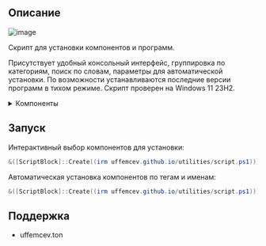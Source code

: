 ## Описание

![image](https://github.com/user-attachments/assets/36c7683c-8e3a-44fb-8744-9459cc36f61b)

Скрипт для установки компонентов и программ.

Присутствует удобный консольный интерфейс, группировка по категориям, поиск по словам, параметры для автоматической установки. По возможности устанавливаются последние версии программ в тихом режиме. Cкрипт проверен на Windows 11 23H2.

<details>
	<summary>Компоненты</summary>
	<table>
		<thead>
			<tr>
				<th align="center" width="100px">Тег</th>
				<th align="center" width="100px">Имя</th>
				<th align="center" width="450px">Описание</th>
				<th align="center" width="450px">Источник</th>
			</tr>
		</thead>
		<tbody>
			<tr>
				<td>All</td>
				<td>all</td>
				<td>Установить всё</td>
				<td></td>
			</tr>
			<tr>
				<td>Tweaks</td>
				<td>cdns</td>
				<td>Cloudflare DOH</td>
				<td>one.one.one.one/dns</td>
			</tr>
			<tr>
				<td></td>
				<td>adns</td>
				<td>Adguard DOH</td>
				<td>adguard-dns.io/ru/public-dns.html</td>
			</tr>
			<tr>
				<td></td>
				<td>gbdpi</td>
				<td>GoodbyeDPI</td>
				<td>github.com/ValdikSS/GoodbyeDPI</td>
			</tr>
			<tr>
				<td></td>
				<td>bdpi</td>
				<td>ByeDPI</td>
				<td>github.com/hufrea/byedpi</td>
			</tr>
			<tr>
				<td></td>
    				<td>sophia</td>
				<td>SophiApp Tweaker portable</td>
				<td>github.com/Sophia-Community/SophiApp</td>
			</tr>
			<tr>
				<td></td>
    				<td>redirect</td>
				<td>MSEdgeRedirect</td>
   				<td>github.com/rcmaehl/MSEdgeRedirect</td>
			</tr>
			<tr>
				<td>Audio</td>
				<td>spotx</td>
				<td>SpotX - modified Spotify app</td>
				<td>github.com/amd64fox/SpotX</td>
			</tr>
			<tr>
				<td></td>
				<td>vencord</td>
				<td>Vencord - modified Discord app</td>				
				<td>github.com/Vendicated/Vencord</td>
			</tr>
			<tr>
				<td>Web</td>
				<td>chrome</td>
				<td>Google Chrome</td>
				<td>google.com/chrome</td>
			</tr>
			<tr>
				<td></td>
				<td>adguard</td>
				<td>AdGuard</td>
				<td>adguard.info</td>
			</tr>
			<tr>
				<td>Games</td>
				<td>steam</td>
				<td>Steam</td>				
				<td>store.steampowered.com</td>
			</tr>
			<tr>
				<td></td>
				<td>signal</td>
				<td>SignalRGB</td>				
				<td>signalrgb.com</td>
			</tr>
			<tr>
				<td>Storage</td>
				<td>qbit</td>
				<td>qBittorrent</td>
				<td>qbittorrent.org</td>
			</tr>
			<tr>
				<td></td>
				<td>gdrive</td>
				<td>Google Drive</td>
				<td>drive.google.com</td>
			</tr>
			<tr>
				<td>Video</td>
				<td>codec</td>
				<td>K-Lite Codec Pack Full</td>
				<td>codecguide.com/download_kl.htm</td>
			</tr>
			<tr>
				<td>System</td>
				<td>nvcleanstall</td>
				<td>NVCleanstall</td>
				<td>techpowerup.com/nvcleanstall</td>
			</tr>
			<tr>
				<td></td>
				<td>nvupdater</td>
				<td>NV Updater</td>
				<td>sys-worx.net/nv-updater-eng</td>
			</tr>			
			<tr>
				<td></td>
				<td>zip</td>
				<td>7-zip</td>
				<td>7-zip.org</td>
			</tr>
			<tr>
				<td></td>
				<td>office</td>
				<td>Office, Word, Excel licensed</td>
				<td>github.com/farag2/Office</td>
			</tr>
			<tr>
				<td>Other</td>
				<td>win</td>
				<td>Win 11 23H2 iso folder</td>
				<td>uupdump.net</td>
			</tr>
			<tr>
				<td></td>
				<td>rufus</td>
				<td>Rufus portable</td>				
				<td>github.com/pbatard/rufus</td>
			</tr>
		</tbody>
	</table>
</details>

## Запуск
Интерактивный выбор компонентов для установки:
```powershell
&([ScriptBlock]::Create((irm uffemcev.github.io/utilities/script.ps1)))
```
Автоматическая установка компонентов по тегам и именам:
```powershell
&([ScriptBlock]::Create((irm uffemcev.github.io/utilities/script.ps1))) system other office chrome
```

## Поддержка
* uffemcev.ton

